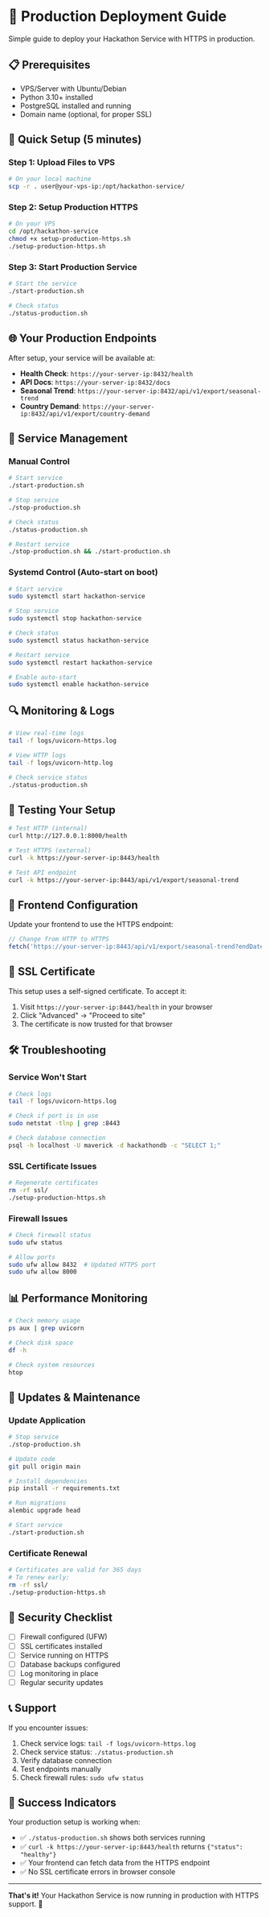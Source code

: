 # 🚀 Production Deployment Guide

Simple guide to deploy your Hackathon Service with HTTPS in production.

## 📋 Prerequisites

- VPS/Server with Ubuntu/Debian
- Python 3.10+ installed
- PostgreSQL installed and running
- Domain name (optional, for proper SSL)

## 🔧 Quick Setup (5 minutes)

### Step 1: Upload Files to VPS
```bash
# On your local machine
scp -r . user@your-vps-ip:/opt/hackathon-service/
```

### Step 2: Setup Production HTTPS
```bash
# On your VPS
cd /opt/hackathon-service
chmod +x setup-production-https.sh
./setup-production-https.sh
```

### Step 3: Start Production Service
```bash
# Start the service
./start-production.sh

# Check status
./status-production.sh
```

## 🌐 Your Production Endpoints

After setup, your service will be available at:

- **Health Check**: `https://your-server-ip:8432/health`
- **API Docs**: `https://your-server-ip:8432/docs`
- **Seasonal Trend**: `https://your-server-ip:8432/api/v1/export/seasonal-trend`
- **Country Demand**: `https://your-server-ip:8432/api/v1/export/country-demand`

## 🔧 Service Management

### Manual Control
```bash
# Start service
./start-production.sh

# Stop service
./stop-production.sh

# Check status
./status-production.sh

# Restart service
./stop-production.sh && ./start-production.sh
```

### Systemd Control (Auto-start on boot)
```bash
# Start service
sudo systemctl start hackathon-service

# Stop service
sudo systemctl stop hackathon-service

# Check status
sudo systemctl status hackathon-service

# Restart service
sudo systemctl restart hackathon-service

# Enable auto-start
sudo systemctl enable hackathon-service
```

## 🔍 Monitoring & Logs

```bash
# View real-time logs
tail -f logs/uvicorn-https.log

# View HTTP logs
tail -f logs/uvicorn-http.log

# Check service status
./status-production.sh
```

## 🧪 Testing Your Setup

```bash
# Test HTTP (internal)
curl http://127.0.0.1:8000/health

# Test HTTPS (external)
curl -k https://your-server-ip:8443/health

# Test API endpoint
curl -k https://your-server-ip:8443/api/v1/export/seasonal-trend
```

## 🎯 Frontend Configuration

Update your frontend to use the HTTPS endpoint:

```javascript
// Change from HTTP to HTTPS
fetch('https://your-server-ip:8443/api/v1/export/seasonal-trend?endDate=31-12-2024')
```

## 🔐 SSL Certificate

This setup uses a self-signed certificate. To accept it:

1. Visit `https://your-server-ip:8443/health` in your browser
2. Click "Advanced" → "Proceed to site"
3. The certificate is now trusted for that browser

## 🛠️ Troubleshooting

### Service Won't Start
```bash
# Check logs
tail -f logs/uvicorn-https.log

# Check if port is in use
sudo netstat -tlnp | grep :8443

# Check database connection
psql -h localhost -U maverick -d hackathondb -c "SELECT 1;"
```

### SSL Certificate Issues
```bash
# Regenerate certificates
rm -rf ssl/
./setup-production-https.sh
```

### Firewall Issues
```bash
# Check firewall status
sudo ufw status

# Allow ports
sudo ufw allow 8432  # Updated HTTPS port
sudo ufw allow 8000
```

## 📊 Performance Monitoring

```bash
# Check memory usage
ps aux | grep uvicorn

# Check disk space
df -h

# Check system resources
htop
```

## 🔄 Updates & Maintenance

### Update Application
```bash
# Stop service
./stop-production.sh

# Update code
git pull origin main

# Install dependencies
pip install -r requirements.txt

# Run migrations
alembic upgrade head

# Start service
./start-production.sh
```

### Certificate Renewal
```bash
# Certificates are valid for 365 days
# To renew early:
rm -rf ssl/
./setup-production-https.sh
```

## 🚨 Security Checklist

- [ ] Firewall configured (UFW)
- [ ] SSL certificates installed
- [ ] Service running on HTTPS
- [ ] Database backups configured
- [ ] Log monitoring in place
- [ ] Regular security updates

## 📞 Support

If you encounter issues:

1. Check service logs: `tail -f logs/uvicorn-https.log`
2. Check service status: `./status-production.sh`
3. Verify database connection
4. Test endpoints manually
5. Check firewall rules: `sudo ufw status`

## 🎉 Success Indicators

Your production setup is working when:

- ✅ `./status-production.sh` shows both services running
- ✅ `curl -k https://your-server-ip:8443/health` returns `{"status": "healthy"}`
- ✅ Your frontend can fetch data from the HTTPS endpoint
- ✅ No SSL certificate errors in browser console

---

**That's it!** Your Hackathon Service is now running in production with HTTPS support. 🚀